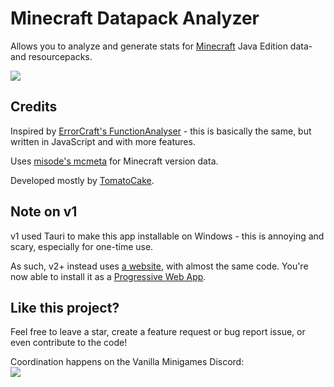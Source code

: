 # Minecraft Datapack Analyzer
Allows you to analyze and generate stats for [Minecraft](https://minecraft.net) Java Edition data- and resourcepacks.

![](https://raw.githubusercontent.com/DEVTomatoCake/Datapack-Analyzer/main/assets/images/showcase.png)

## Credits

Inspired by [ErrorCraft's FunctionAnalyser](https://github.com/ErrorCraft/FunctionAnalyser) - this is basically the same, but written in JavaScript and with more features.

Uses [misode's mcmeta](https://github.com/misode/mcmeta) for Minecraft version data.

Developed mostly by [TomatoCake](https://github.com/DEVTomatoCake).

## Note on v1
v1 used Tauri to make this app installable on Windows - this is annoying and scary, especially for one-time use.

As such, v2+ instead uses [a website](https://datapack-analyzer.pages.dev/), with almost the same code. You're now able to install it as a [Progressive Web App](https://en.wikipedia.org/wiki/Progressive_web_app).

## Like this project?
Feel free to leave a star, create a feature request or bug report issue, or even contribute to the code!

Coordination happens on the Vanilla Minigames Discord:
<br><a href="https://discord.gg/JXVDQFf"><img src="https://discord.com/api/guilds/608640398595719170/widget.png?style=banner2" /></a>
